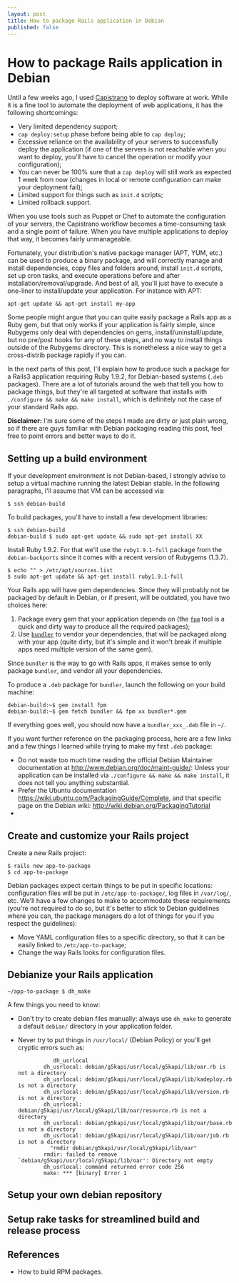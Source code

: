 ```yaml
---
layout: post
title: How to package Rails application in Debian
published: false
---
```


# How to package Rails application in Debian

Until a few weeks ago, I used [Capistrano](http://capify.org/) to deploy software at work. While it is a fine tool to automate the deployment of web applications, it has the following shortcomings:

* Very limited dependency support;
* `cap deploy:setup` phase before being able to `cap deploy`;
* Excessive reliance on the availability of your servers to successfully deploy the application (if one of the servers is not reachable when you want to deploy, you'll have to cancel the operation or modify your configuration);
* You can never be 100% sure that a `cap deploy` will still work as expected 1 week from now (changes in local or remote configuration can make your deployment fail);
* Limited support for things such as `init.d` scripts;
* Limited rollback support.

When you use tools such as Puppet or Chef to automate the configuration of your servers, the Capistrano workflow becomes a time-consuming task and a single point of failure. When you have multiple applications to deploy that way, it becomes fairly unmanageable.

Fortunately, your distribution's native package manager (APT, YUM, etc.) can be used to produce a binary package, and will correctly manage and install dependencies, copy files and folders around, install `init.d` scripts, set up cron tasks, and execute operations before and after installation/removal/upgrade. And best of all, you'll just have to execute a one-liner to install/update your application. For instance with APT:

    apt-get update && apt-get install my-app

Some people might argue that you can quite easily package a Rails app as a Ruby gem, but that only works if your application is fairly simple, since Rubygems only deal with dependencies on gems, install/uninstall/update, but no pre/post hooks for any of these steps, and no way to install things outside of the Rubygems directory. This is nonetheless a nice way to get a cross-distrib package rapidly if you can.

In the next parts of this post, I'll explain how to produce such a package for a Rails3 application requiring Ruby 1.9.2, for Debian-based systems (`.deb` packages). There are a lot of tutorials around the web that tell you how to package things, but they're all targeted at software that installs with `./configure && make && make install`, which is definitely not the case of your standard Rails app.

**Disclaimer:** I'm sure some of the steps I made are dirty or just plain wrong, so if there are guys familiar with Debian packaging reading this post, feel free to point errors and better ways to do it.

## Setting up a build environment
If your development environment is not Debian-based, I strongly advise to setup a virtual machine running the latest Debian stable. In the following paragraphs, I'll assume that VM can be accessed via:

    $ ssh debian-build

To build packages, you'll have to install a few development libraries:

    $ ssh debian-build
    debian-build $ sudo apt-get update && sudo apt-get install XX

Install Ruby 1.9.2. For that we'll use the `ruby1.9.1-full` package from the `debian-backports` since it comes with a recent version of Rubygems (1.3.7).

    $ echo "" > /etc/apt/sources.list
    $ sudo apt-get update && apt-get install ruby1.9.1-full

Your Rails app will have gem dependencies. Since they will probably not be packaged by default in Debian, or if present, will be outdated, you have two choices here:

1. Package every gem that your application depends on (the [`fpm`]() tool is a quick and dirty way to produce all the required packages);
2. Use [`bundler`](http://gembundler.com/) to vendor your dependencies, that will be packaged along with your app (quite dirty, but it's simple and it won't break if multiple apps need multiple version of the same gem).

Since `bundler` is the way to go with Rails apps, it makes sense to only package `bundler`, and vendor all your dependencies.

To produce a `.deb` package for `bundler`, launch the following on your build machine:

    debian-build:~$ gem install fpm
    debian-build:~$ gem fetch bundler && fpm xx bundler*.gem

If everything goes well, you should now have a `bundler_xxx_.deb` file in `~/`.

If you want further reference on the packaging process, here are a few links and a few things I learned while trying to make my first `.deb` package:

* Do not waste too much time reading the official Debian Maintainer documentation at <http://www.debian.org/doc/maint-guide/>: Unless your application can be installed via `./configure && make && make install`, it does not tell you anything substantial.
* Prefer the Ubuntu documentation <https://wiki.ubuntu.com/PackagingGuide/Complete>, and that specific page on the Debian wiki: <http://wiki.debian.org/PackagingTutorial>
* 

## Create and customize your Rails project    
Create a new Rails project:

    $ rails new app-to-package
    $ cd app-to-package

Debian packages expect certain things to be put in specific locations: configuration files will be put in `/etc/app-to-package/`, log files in `/var/log/`, etc. We'll have a few changes to make to accommodate these requirements (you're not required to do so, but it's better to stick to Debian guidelines where you can, the package managers do a lot of things for you if you respect the guidelines):

* Move YAML configuration files to a specific directory, so that it can be easily linked to `/etc/app-to-package`;
* Change the way Rails looks for configuration files.

## Debianize your Rails application

    ~/app-to-package $ dh_make

A few things you need to know:

* Don't try to create debian files manually: always use `dh_make` to generate a default `debian/` directory in your application folder.
* Never try to put things in `/usr/local/` (Debian Policy) or you'll get cryptic errors such as:

                 dh_usrlocal
              dh_usrlocal: debian/g5kapi/usr/local/g5kapi/lib/oar.rb is not a directory
              dh_usrlocal: debian/g5kapi/usr/local/g5kapi/lib/kadeploy.rb is not a directory
              dh_usrlocal: debian/g5kapi/usr/local/g5kapi/lib/version.rb is not a directory
              dh_usrlocal: debian/g5kapi/usr/local/g5kapi/lib/oar/resource.rb is not a directory
              dh_usrlocal: debian/g5kapi/usr/local/g5kapi/lib/oar/base.rb is not a directory
              dh_usrlocal: debian/g5kapi/usr/local/g5kapi/lib/oar/job.rb is not a directory
              	"rmdir debian/g5kapi/usr/local/g5kapi/lib/oar"
              rmdir: failed to remove `debian/g5kapi/usr/local/g5kapi/lib/oar': Directory not empty
              dh_usrlocal: command returned error code 256
              make: *** [binary] Error 1

## Setup your own debian repository

## Setup rake tasks for streamlined build and release process

## References
* How to build RPM packages.

<!-- 
        mv your-project your-project-<version>
        cd your-project-<version> && dh_make -e youremail@server.com --create-orig

* Explore newly created `debian` folder, particularly `debian/*.ex` files.

* If the only packaging job is to copy files to the correct destination, make use of the `.install` file.
  E.g. if your package is named `package-name`, you can create a `debian/package-name.install` file in which you declare which directories or files to copy:

        bin/* usr/bin/*
        config etc/your-project
        data var/db/your-project
        
* Once you customized the example files, remove the ones you don't need, and remove the `.ex` extension of those you'll need.
* Build the whole thing:

        dpkg-buildpackage -uc -us -d
-->